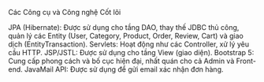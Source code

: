 Các Công cụ và Công nghệ Cốt lõi

JPA (Hibernate): Được sử dụng cho tầng DAO, thay thế JDBC thủ công, quản lý các Entity (User, Category, Product, Order, Review, Cart) và giao dịch (EntityTransaction).
Servlets: Hoạt động như các Controller, xử lý yêu cầu HTTP.
JSP/JSTL: Được sử dụng cho tầng View (giao diện).
Bootstrap 5: Cung cấp phong cách và bố cục hiện đại, nhất quán cho cả Admin và Front-end.
JavaMail API: Được sử dụng để gửi email xác nhận đơn hàng.
